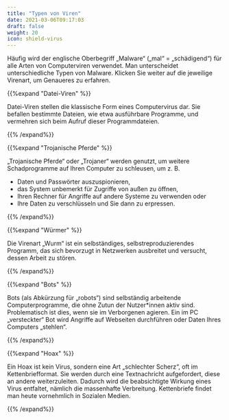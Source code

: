 ```yaml
---
title: "Typen von Viren"
date: 2021-03-06T09:17:03
draft: false
weight: 20
icon: shield-virus
---
```


Häufig wird der englische Oberbegriff „Malware“ („mal“ =  „schädigend“) für alle Arten von Computerviren verwendet. Man unterscheidet unterschiedliche Typen von Malware. Klicken Sie weiter auf die jeweilige Virenart, um Genaueres zu erfahren.

{{%expand "Datei-Viren" %}}

Datei-Viren stellen die klassische Form eines Computervirus dar. Sie befallen bestimmte Dateien, wie etwa ausführbare Programme, und vermehren sich beim Aufruf dieser Programmdateien.

{{% /expand%}}

{{%expand "Trojanische Pferde" %}}

„Trojanische Pferde“ oder „Trojaner“ werden genutzt, um weitere Schadprogramme auf Ihren Computer zu schleusen, um z. B.

- Daten und Passwörter auszuspionieren,
- das System unbemerkt für Zugriffe von außen zu öffnen,
- Ihren Rechner für Angriffe auf andere Systeme zu verwenden oder
- Ihre Daten zu verschlüsseln und Sie dann zu erpressen.

{{% /expand%}}

{{%expand "Würmer" %}}

Die Virenart „Wurm“ ist ein selbständiges, selbstreproduzierendes Programm, das sich bevorzugt in Netzwerken ausbreitet und versucht, dessen Arbeit zu stören.

{{% /expand%}}

{{%expand "Bots" %}}

Bots (als Abkürzung für „robots“) sind selbständig arbeitende Computerprogramme, die ohne Zutun der Nutzer*innen aktiv sind. Problematisch ist dies, wenn sie im Verborgenen agieren. Ein im PC „versteckter“ Bot wird Angriffe auf Webseiten durchführen oder Daten Ihres Computers „stehlen“.

{{% /expand%}}

{{%expand "Hoax" %}}

Ein Hoax ist kein Virus, sondern eine Art „schlechter Scherz“, oft im Kettenbriefformat. Sie werden durch eine Textnachricht aufgefordert, diese an andere weiterzuleiten. Dadurch wird die beabsichtigte Wirkung eines Virus entfaltet, nämlich die massenhafte Verbreitung. Kettenbriefe findet man heute vornehmlich in Sozialen Medien.

{{% /expand%}}
